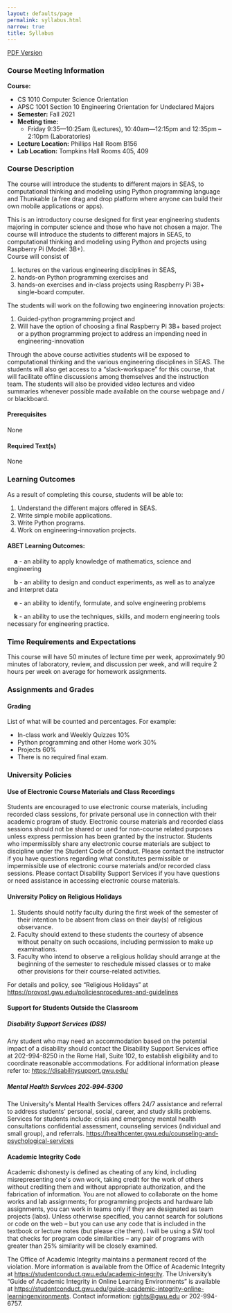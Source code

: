 ```yaml
---
layout: defaults/page
permalink: syllabus.html
narrow: true
title: Syllabus
---
```

<a href="{{ site.baseurl }}{% link files/APSc1001_Fall2021_Syllabus_09142021.pdf %}" target="_blank">
    PDF Version
</a>

### Course Meeting Information
**Course:** 
- CS 1010 Computer Science Orientation 
- APSC 1001 Section 10 Engineering Orientation for Undeclared Majors
- **Semester:**  Fall 2021
- **Meeting time:** 
    - Friday 9:35—10:25am (Lectures), 10:40am—12:15pm and 12:35pm – 2:10pm (Laboratories) 
- **Lecture Location:** Phillips Hall Room B156
- **Lab Location:** Tompkins Hall Rooms 405, 409


### Course Description
The course will introduce the students to different majors in SEAS, to computational thinking and modeling using Python programming language and Thunkable (a free drag and drop platform where anyone can build their own mobile applications or apps).

This is an introductory course designed for first year engineering students majoring in computer science and those who have not chosen a major.  The course will introduce the students to different majors in SEAS, to computational thinking and modeling using Python and projects using Raspberry Pi (Model: 3B+).  
Course will consist of 
1. lectures on the various engineering disciplines in SEAS, 
2. hands-on Python programming exercises and 
3. hands-on exercises and in-class projects using Raspberry Pi 3B+ single-board computer. 

The students will work on the following two engineering innovation projects:
1. Guided-python programming project and 
2. Will have the option of choosing a final Raspberry Pi 3B+ based project or a python programming project to address an impending need in engineering-innovation

Through the above course activities students will be exposed to computational thinking and the various engineering disciplines in SEAS. The students will also get access to a “slack-workspace” for this course, that will facilitate offline discussions among themselves and the instruction team. 
The students will also be provided video lectures and video summaries whenever possible made available on the course webpage and / or blackboard.


#### Prerequisites
None

#### Required Text(s)
None

### Learning Outcomes
As a result of completing this course, students will be able to:
1. Understand the different majors offered in SEAS.
2. Write simple mobile applications.
3. Write Python programs.
4. Work on engineering-innovation projects.

#### ABET Learning Outcomes:
&nbsp;&nbsp;&nbsp;&nbsp;**a** - an ability to apply knowledge of mathematics, science and engineering

&nbsp;&nbsp;&nbsp;&nbsp;**b** - an ability to design and conduct experiments, as well as to analyze and interpret data

&nbsp;&nbsp;&nbsp;&nbsp;**e** - an ability to identify, formulate, and solve engineering problems

&nbsp;&nbsp;&nbsp;&nbsp;**k** - an ability to use the techniques, skills, and modern engineering tools necessary for engineering practice.

### Time Requirements and Expectations
This course will have 50 minutes of lecture time per week, approximately 90 minutes of laboratory, review, and discussion per week, and will require 2 hours per week on average for homework assignments.

### Assignments and Grades
#### Grading
List of what will be counted and percentages. For example:
- In-class work and Weekly Quizzes 10%
- Python programming and other Home work 30%
- Projects 60%
- There is no required final exam.

### University Policies
#### Use of Electronic Course Materials and Class Recordings
Students are encouraged to use electronic course materials, including recorded class sessions, for private personal use in connection with their academic program of study. Electronic course materials and recorded class sessions should not be shared or used for non-course related purposes unless express permission has been granted by the instructor. Students who impermissibly share any electronic course materials are subject to discipline under the Student Code of Conduct. Please contact the instructor if you have questions regarding what constitutes permissible or impermissible use of electronic course materials and/or recorded class sessions. Please contact Disability Support Services if you have questions or need assistance in accessing electronic course materials.

#### University Policy on Religious Holidays
1. Students should notify faculty during the first week of the semester of their intention to be absent from class on their day(s) of religious observance.
2. Faculty should extend to these students the courtesy of absence without penalty on such occasions, including permission to make up examinations.
3. Faculty who intend to observe a religious holiday should arrange at the beginning of the semester to reschedule missed classes or to make other provisions for their course-related activities.

For details and policy, see “Religious Holidays” at https://provost.gwu.edu/policiesprocedures-and-guidelines

#### Support for Students Outside the Classroom
##### Disability Support Services (DSS)
Any student who may need an accommodation based on the potential impact of a disability should contact the Disability Support Services office at 202-994-8250 in the Rome Hall, Suite 102, to establish eligibility and to coordinate reasonable accommodations. For additional information please refer to: https://disabilitysupport.gwu.edu/

##### Mental Health Services 202‐994‐5300
The University's Mental Health Services offers 24/7 assistance and referral to address students' personal, social, career, and study skills problems. Services for students include: crisis and emergency mental health consultations confidential assessment, counseling services (individual and small group), and referrals. https://healthcenter.gwu.edu/counseling-and-psychological-services

#### Academic Integrity Code
Academic dishonesty is defined as cheating of any kind, including misrepresenting one's own work, taking credit for the work of others without crediting them and without appropriate authorization, and the fabrication of information. You are not allowed to collaborate on the home works and lab assignments; for programming projects and hardware lab assignments, you can work in teams only if they are designated as team projects (labs). Unless otherwise specified, you cannot search for solutions or code on the web – but you can use any code that is included in the textbook or lecture notes (but please cite them). I will be using a SW tool that checks for program code similarities – any pair of programs with greater than 25% similarity will be closely examined.

The Office of Academic Integrity maintains a permanent record of the violation. More information is available from the Office of Academic Integrity at https://studentconduct.gwu.edu/academic-integrity. The University’s “Guide of Academic Integrity in Online Learning Environments” is available at https://studentconduct.gwu.edu/guide-academic-integrity-online-learningenvironments. Contact information: rights@gwu.edu or 202-994-6757.

